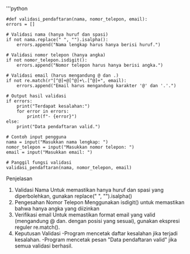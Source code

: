 
'''python

    #def validasi_pendaftaran(nama, nomor_telepon, email):
    errors = []
    
    # Validasi nama (hanya huruf dan spasi)
    if not nama.replace(" ", "").isalpha():
        errors.append("Nama lengkap harus hanya berisi huruf.")
    
    # Validasi nomor telepon (hanya angka)
    if not nomor_telepon.isdigit():
        errors.append("Nomor telepon harus hanya berisi angka.")
    
    # Validasi email (harus mengandung @ dan .)
    if not re.match(r"[^@]+@[^@]+\.[^@]+", email):
        errors.append("Email harus mengandung karakter '@' dan '.'.")
    
    # Output hasil validasi
    if errors:
        print("Terdapat kesalahan:")
        for error in errors:
            print(f"- {error}")
    else:
        print("Data pendaftaran valid.")

    # Contoh input pengguna
    nama = input("Masukkan nama lengkap: ")
    nomor_telepon = input("Masukkan nomor telepon: ")
    email = input("Masukkan email: ")
    
    # Panggil fungsi validasi
    validasi_pendaftaran(nama, nomor_telepon, email)


Penjelasan 
1. Validasi Nama
   Untuk memastikan hanya huruf dan spasi yang diperbolehkan, gunakan replace(" ", "").isalpha()
2. Pengesahan Nomor Telepon
   Menggunakan isdigit() untuk memastikan bahwa hanya angka yang diizinkan
3. Verifikasi email
   Untuk memastikan format email yang valid (mengandung @ dan. dengan posisi yang sesuai), gunakan ekspresi reguler re.match().
4. Keputusan Validasi
   -Program mencetak daftar kesalahan jika terjadi kesalahan.
   -Program mencetak pesan "Data pendaftaran valid" jika semua validasi berhasil.
